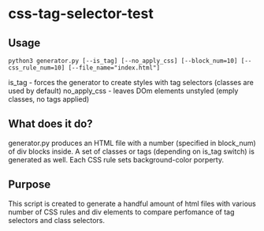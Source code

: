 # css-tag-selector-test

## Usage
```
python3 generator.py [--is_tag] [--no_apply_css] [--block_num=10] [--css_rule_num=10] [--file_name="index.html"]
```
is_tag - forces the generator to create styles with tag selectors (classes are used by default)
no_apply_css - leaves DOm elements unstyled (emply classes, no tags applied)

## What does it do?
generator.py produces an HTML file with a number (specified in block_num) of div blocks inside. A set of classes or tags (depending on is_tag switch) is generated as well. Each CSS rule sets background-color porperty.

## Purpose
This script is created to generate a handful amount of html files with various number of CSS rules and div elements to compare perfomance of tag selectors and class selectors. 
